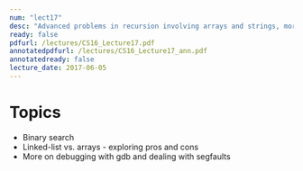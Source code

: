 ```yaml
---
num: "lect17"
desc: "Advanced problems in recursion involving arrays and strings, more on debugging with gdb"
ready: false
pdfurl: /lectures/CS16_Lecture17.pdf
annotatedpdfurl: /lectures/CS16_Lecture17_ann.pdf
annotatedready: false
lecture_date: 2017-06-05
---
```


# Topics

* Binary search
* Linked-list vs. arrays - exploring pros and cons 
* More on debugging with gdb and dealing with segfaults
